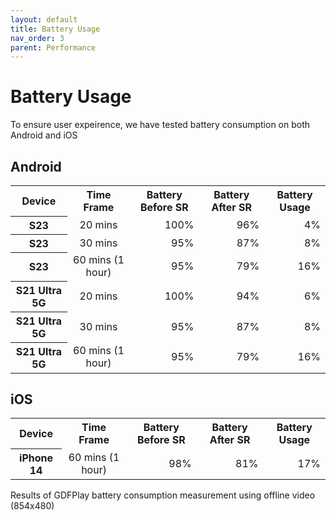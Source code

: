 ```yaml
---
layout: default
title: Battery Usage
nav_order: 3
parent: Performance
---
```


# Battery Usage

To ensure user expeirence, we have tested battery consumption on both Android and iOS

## Android

<table>
    <tr>
        <th>Device</th>
        <th>Time Frame</th>
        <th>Battery Before SR</th>
        <th>Battery After SR</th>
        <th>Battery Usage</th>
    </tr>
    <tr>
        <th>S23</th>
        <td align="center">20 mins</td>
        <td align="right">100%</td>
        <td align="right">96%</td>
        <td align="right">4%</td>
    </tr>
    <tr>
        <th>S23</th>
        <td align="center">30 mins</td>
        <td align="right">95%</td>
        <td align="right">87%</td>
        <td align="right">8%</td>
    </tr>
    <tr>
        <th>S23</th>
        <td align="center">60 mins (1 hour)</td>
        <td align="right">95%</td>
        <td align="right">79%</td>
        <td align="right">16%</td>
    </tr>
    <tr>
        <th>S21 Ultra 5G</th>
        <td align="center">20 mins</td>
        <td align="right">100%</td>
        <td align="right">94%</td>
        <td align="right">6%</td>
    </tr>
    <tr>
        <th>S21 Ultra 5G</th>
        <td align="center">30 mins</td>
        <td align="right">95%</td>
        <td align="right">87%</td>
        <td align="right">8%</td>
    </tr>
    <tr>
        <th>S21 Ultra 5G</th>
        <td align="center">60 mins (1 hour)</td>
        <td align="right">95%</td>
        <td align="right">79%</td>
        <td align="right">16%</td>
    </tr>
</table>

## iOS

<table>
    <tr>
        <th>Device</th>
        <th>Time Frame</th>
        <th>Battery Before SR</th>
        <th>Battery After SR</th>
        <th>Battery Usage</th>
    </tr>
    <tr>
        <th>iPhone 14</th>
        <td align="center">60 mins (1 hour)</td>
        <td align="right">98%</td>
        <td align="right">81%</td>
        <td align="right">17%</td>
    </tr>
</table>

Results of GDFPlay battery consumption measurement using offline video (854x480)